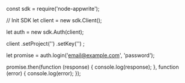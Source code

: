 const sdk = require('node-appwrite');

// Init SDK
let client = new sdk.Client();

let auth = new sdk.Auth(client);

client
    .setProject('')
    .setKey('')
;

let promise = auth.login('email@example.com', 'password');

promise.then(function (response) {
    console.log(response);
}, function (error) {
    console.log(error);
});